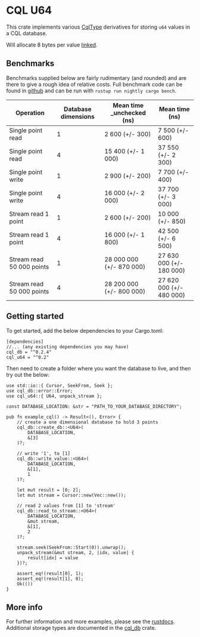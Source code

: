 # CQL U64
This crate implements various [CqlType](https://docs.rs/cql_model/0.2/cql_model/trait.CqlType.html) derivatives for storing `u64` values in a CQL database.

Will allocate 8 bytes per value [linked](https://docs.rs/cql_db/0.2/cql_db/fn.link_dimensions.html).

## Benchmarks
Benchmarks supplied below are fairly rudimentary (and rounded) and are there to give a rough idea of relative costs.
Full benchmark code can be found in [github](https://github.com/AndrewSisley/CQLDb/tree/master/cql_storage_types/cql_u64) and can be run with
`rustup run nightly cargo bench`.

Operation | Database dimensions | Mean time _unchecked (ns) | Mean time (ns)
--- | --- | --- | ---
Single point read | 1 | 2 600 (+/- 300) | 7 500 (+/- 600)
Single point read | 4 | 15 400 (+/- 1 000) | 37 550 (+/- 2 300)
Single point write | 1 | 2 900 (+/- 200) | 7 700 (+/- 400)
Single point write | 4 | 16 000 (+/- 2 000) | 37 700 (+/- 3 000)
Stream read 1 point | 1 | 2 600 (+/- 200) | 10 000 (+/- 850)
Stream read 1 point | 4 | 16 000 (+/- 1 800) | 42 500 (+/- 6 500)
Stream read 50 000 points | 1 | 28 000 000 (+/- 870 000) | 27 630 000 (+/- 180 000)
Stream read 50 000 points | 4 | 28 200 000 (+/- 800 000) | 27 620 000 (+/- 480 000)

## Getting started
To get started, add the below dependencies to your Cargo.toml:

```
[dependencies]
//... (any existing dependencies you may have)
cql_db = "^0.2.4"
cql_u64 = "^0.2"
```

Then need to create a folder where you want the database to live, and then try out the below:

```
use std::io::{ Cursor, SeekFrom, Seek };
use cql_db::error::Error;
use cql_u64::{ U64, unpack_stream };

const DATABASE_LOCATION: &str = "PATH_TO_YOUR_DATABASE_DIRECTORY";

pub fn example_cql() -> Result<(), Error> {
    // create a one dimensional database to hold 3 points
    cql_db::create_db::<U64>(
        DATABASE_LOCATION,
        &[3]
    )?;

    // write '1', to [1]
    cql_db::write_value::<U64>(
        DATABASE_LOCATION,
        &[1],
        1
    )?;

    let mut result = [0; 2];
    let mut stream = Cursor::new(Vec::new());

    // read 2 values from [1] to 'stream'
    cql_db::read_to_stream::<U64>(
        DATABASE_LOCATION,
        &mut stream,
        &[1],
        2
    )?;

    stream.seek(SeekFrom::Start(0)).unwrap();
    unpack_stream(&mut stream, 2, |idx, value| {
        result[idx] = value
    })?;

    assert_eq!(result[0], 1);
    assert_eq!(result[1], 0);
    Ok(())
}
```

## More info
For further information and more examples, please see the [rustdocs](https://docs.rs/cql_u64).  Additional storage types are documented in the [cql_db](https://crates.io/crates/cql_db) crate.
